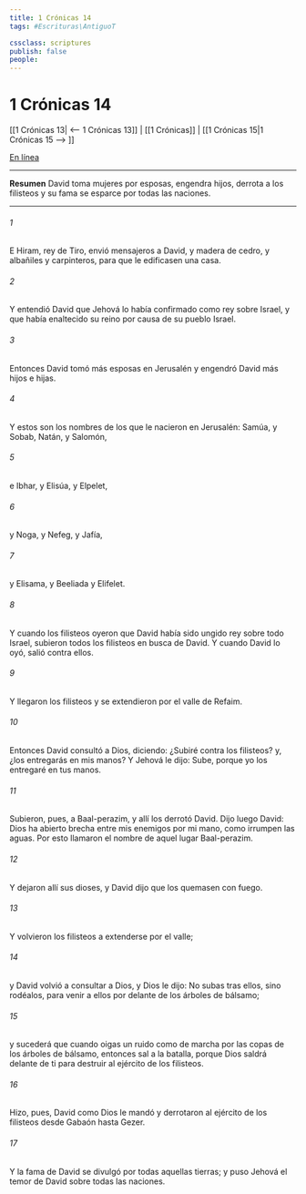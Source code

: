 ```yaml
---
title: 1 Crónicas 14
tags: #Escrituras\AntiguoT

cssclass: scriptures
publish: false
people:
---
```


# 1 Crónicas 14
[[1 Crónicas 13| <-- 1 Crónicas 13]] | [[1 Crónicas]] | [[1 Crónicas 15|1 Crónicas 15 --> ]]

[En línea](https://churchofjesuschrist.org/study/scriptures/ot/1-chr/14?lang=spa)

---
__Resumen__
David toma mujeres por esposas, engendra hijos, derrota a los filisteos y su fama se esparce por todas las naciones.

---
###### 1 
E Hiram, rey de Tiro, envió mensajeros a David, y madera de cedro, y albañiles y carpinteros, para que le edificasen una casa.

###### 2 
Y entendió David que Jehová lo había confirmado como rey sobre Israel, y que había enaltecido su reino por causa de su pueblo Israel.

###### 3 
Entonces David tomó más esposas en Jerusalén y engendró David más hijos e hijas.

###### 4 
Y estos son los nombres de los que le nacieron en Jerusalén: Samúa, y Sobab, Natán, y Salomón,

###### 5 
e Ibhar, y Elisúa, y Elpelet,

###### 6 
y Noga, y Nefeg, y Jafía,

###### 7 
y Elisama, y Beeliada y Elifelet.

###### 8 
Y cuando los filisteos oyeron que David había sido ungido rey sobre todo Israel, subieron todos los filisteos en busca de David. Y cuando David lo oyó, salió contra ellos.

###### 9 
Y llegaron los filisteos y se extendieron por el valle de Refaim.

###### 10 
Entonces David consultó a Dios, diciendo: ¿Subiré contra los filisteos? y, ¿los entregarás en mis manos? Y Jehová le dijo: Sube, porque yo los entregaré en tus manos.

###### 11 
Subieron, pues, a Baal-perazim, y allí los derrotó David. Dijo luego David: Dios ha abierto brecha entre mis enemigos por mi mano, como irrumpen las aguas. Por esto llamaron el nombre de aquel lugar Baal-perazim.

###### 12 
Y dejaron allí sus dioses, y David dijo que los quemasen con fuego.

###### 13 
Y volvieron los filisteos a extenderse por el valle;

###### 14 
y David volvió a consultar a Dios, y Dios le dijo: No subas tras ellos, sino rodéalos, para venir a ellos por delante de los árboles de bálsamo;

###### 15 
y sucederá que cuando oigas un ruido como de marcha por las copas de los árboles de bálsamo, entonces sal a la batalla, porque Dios saldrá delante de ti para destruir al ejército de los filisteos.

###### 16 
Hizo, pues, David como Dios le mandó y derrotaron al ejército de los filisteos desde Gabaón hasta Gezer.

###### 17 
Y la fama de David se divulgó por todas aquellas tierras; y puso Jehová el temor de David sobre todas las naciones.

